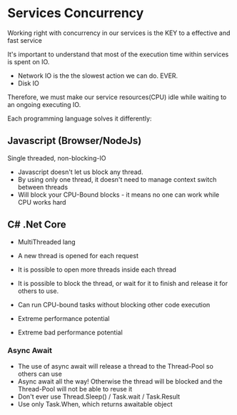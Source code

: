 # Services Concurrency

Working right with concurrency in our services is the KEY to a effective and fast service

It's important to understand that most of the execution time within services is spent on IO.

- Network IO is the the slowest action we can do. EVER.
- Disk IO

Therefore, we must make our service resources(CPU) idle while waiting to an ongoing executing IO.

Each programming language solves it differently:

## Javascript (Browser/NodeJs)

Single threaded, non-blocking-IO

- Javascript doesn't let us block any thread.
- By using only one thread, it doesn't need to manage context switch between threads
- Will block your CPU-Bound blocks - it means no one can work while CPU works hard

## C# .Net Core

- MultiThreaded lang
- A new thread is opened for each request
- It is possible to open more threads inside each thread
- It is possible to block the thread, or wait for it to finish and release it for others to use.
- Can run CPU-bound tasks without blocking other code execution

- Extreme performance potential
- Extreme bad performance potential

### Async Await

- The use of async await will release a thread to the Thread-Pool so others can use
- Async await all the way! Otherwise the thread will be blocked and the Thread-Pool will not be able to reuse it
- Don't ever use Thread.Sleep() / Task.wait / Task.Result
- Use only Task.When, which returns awaitable object
